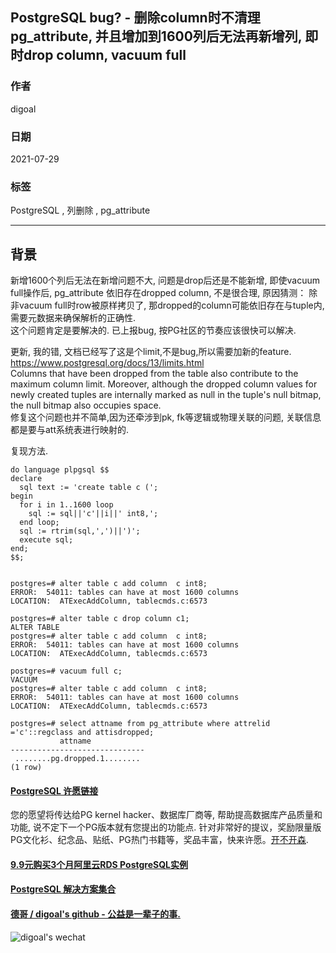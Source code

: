 ## PostgreSQL bug? - 删除column时不清理pg_attribute, 并且增加到1600列后无法再新增列, 即时drop column, vacuum full  
  
### 作者  
digoal  
  
### 日期  
2021-07-29  
  
### 标签  
PostgreSQL , 列删除 , pg_attribute   
  
----  
  
## 背景  
  
新增1600个列后无法在新增问题不大, 问题是drop后还是不能新增, 即使vacuum full操作后, pg_attribute 依旧存在dropped column, 不是很合理, 原因猜测： 除非vacuum full时row被原样拷贝了, 那dropped的column可能依旧存在与tuple内, 需要元数据来确保解析的正确性.   
这个问题肯定是要解决的.  已上报bug, 按PG社区的节奏应该很快可以解决.    
  
更新, 我的错, 文档已经写了这是个limit,不是bug,所以需要加新的feature.  
https://www.postgresql.org/docs/13/limits.html   
Columns that have been dropped from the table also contribute to the maximum column limit. Moreover, although the dropped column values for newly created tuples are internally marked as null in the tuple's null bitmap, the null bitmap also occupies space.   
修复这个问题也并不简单,因为还牵涉到pk, fk等逻辑或物理关联的问题, 关联信息都是要与att系统表进行映射的.  
  
复现方法.  
  
```  
do language plpgsql $$   
declare   
  sql text := 'create table c (';   
begin   
  for i in 1..1600 loop    
    sql := sql||'c'||i||' int8,';     
  end loop;      
  sql := rtrim(sql,',')||')';   
  execute sql;     
end;  
$$;  
  
  
postgres=# alter table c add column  c int8;  
ERROR:  54011: tables can have at most 1600 columns  
LOCATION:  ATExecAddColumn, tablecmds.c:6573  
  
postgres=# alter table c drop column c1;  
ALTER TABLE  
postgres=# alter table c add column  c int8;  
ERROR:  54011: tables can have at most 1600 columns  
LOCATION:  ATExecAddColumn, tablecmds.c:6573  
  
postgres=# vacuum full c;  
VACUUM  
postgres=# alter table c add column  c int8;  
ERROR:  54011: tables can have at most 1600 columns  
LOCATION:  ATExecAddColumn, tablecmds.c:6573  
  
postgres=# select attname from pg_attribute where attrelid ='c'::regclass and attisdropped;  
           attname              
------------------------------  
 ........pg.dropped.1........  
(1 row)  
```  
  
  
  
  
  
#### [PostgreSQL 许愿链接](https://github.com/digoal/blog/issues/76 "269ac3d1c492e938c0191101c7238216")
您的愿望将传达给PG kernel hacker、数据库厂商等, 帮助提高数据库产品质量和功能, 说不定下一个PG版本就有您提出的功能点. 针对非常好的提议，奖励限量版PG文化衫、纪念品、贴纸、PG热门书籍等，奖品丰富，快来许愿。[开不开森](https://github.com/digoal/blog/issues/76 "269ac3d1c492e938c0191101c7238216").  
  
  
#### [9.9元购买3个月阿里云RDS PostgreSQL实例](https://www.aliyun.com/database/postgresqlactivity "57258f76c37864c6e6d23383d05714ea")
  
  
#### [PostgreSQL 解决方案集合](https://yq.aliyun.com/topic/118 "40cff096e9ed7122c512b35d8561d9c8")
  
  
#### [德哥 / digoal's github - 公益是一辈子的事.](https://github.com/digoal/blog/blob/master/README.md "22709685feb7cab07d30f30387f0a9ae")
  
  
![digoal's wechat](../pic/digoal_weixin.jpg "f7ad92eeba24523fd47a6e1a0e691b59")
  

